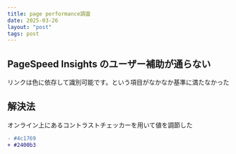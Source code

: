 ```yaml
---
title: page performance調査
date: 2025-03-26
layout: "post"
tags: post
---
```


## PageSpeed Insights のユーザー補助が通らない

リンクは色に依存して識別可能です。という項目がなかなか基準に満たなかった

## 解決法

オンライン上にあるコントラストチェッカーを用いて値を調節した

```diff
- #4c1769
+ #2400b3
```
